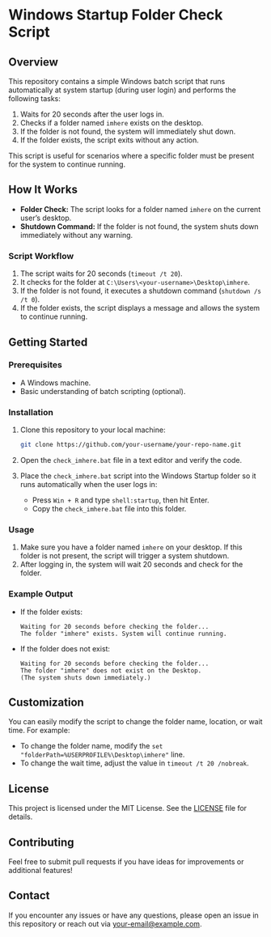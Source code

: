 # Windows Startup Folder Check Script

## Overview

This repository contains a simple Windows batch script that runs automatically at system startup (during user login) and performs the following tasks:

1. Waits for 20 seconds after the user logs in.
2. Checks if a folder named `imhere` exists on the desktop.
3. If the folder is not found, the system will immediately shut down.
4. If the folder exists, the script exits without any action.

This script is useful for scenarios where a specific folder must be present for the system to continue running.

## How It Works

- **Folder Check:** The script looks for a folder named `imhere` on the current user’s desktop.
- **Shutdown Command:** If the folder is not found, the system shuts down immediately without any warning.

### Script Workflow

1. The script waits for 20 seconds (`timeout /t 20`).
2. It checks for the folder at `C:\Users\<your-username>\Desktop\imhere`.
3. If the folder is not found, it executes a shutdown command (`shutdown /s /t 0`).
4. If the folder exists, the script displays a message and allows the system to continue running.

## Getting Started

### Prerequisites

- A Windows machine.
- Basic understanding of batch scripting (optional).

### Installation

1. Clone this repository to your local machine:

    ```bash
    git clone https://github.com/your-username/your-repo-name.git
    ```

2. Open the `check_imhere.bat` file in a text editor and verify the code.

3. Place the `check_imhere.bat` script into the Windows Startup folder so it runs automatically when the user logs in:

    - Press `Win + R` and type `shell:startup`, then hit Enter.
    - Copy the `check_imhere.bat` file into this folder.

### Usage

1. Make sure you have a folder named `imhere` on your desktop. If this folder is not present, the script will trigger a system shutdown.
2. After logging in, the system will wait 20 seconds and check for the folder.

### Example Output

- If the folder exists:
    ```
    Waiting for 20 seconds before checking the folder...
    The folder "imhere" exists. System will continue running.
    ```

- If the folder does not exist:
    ```
    Waiting for 20 seconds before checking the folder...
    The folder "imhere" does not exist on the Desktop.
    (The system shuts down immediately.)
    ```

## Customization

You can easily modify the script to change the folder name, location, or wait time. For example:

- To change the folder name, modify the `set "folderPath=%USERPROFILE%\Desktop\imhere"` line.
- To change the wait time, adjust the value in `timeout /t 20 /nobreak`.

## License

This project is licensed under the MIT License. See the [LICENSE](LICENSE) file for details.

## Contributing

Feel free to submit pull requests if you have ideas for improvements or additional features!

## Contact

If you encounter any issues or have any questions, please open an issue in this repository or reach out via [your-email@example.com](mailto:your-email@example.com).
